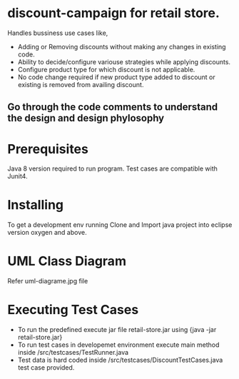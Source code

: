 # discount-campaign for retail store.
Handles bussiness use cases like,
- Adding or Removing discounts without making any changes in existing code.
- Ability to decide/configure variouse strategies while applying discounts.
- Configure product type for which discount is not applicable.
- No code change required if new product type added to discount or existing is removed from availing discount.

## Go through the code comments to understand the design and design phylosophy

# Prerequisites
Java 8 version required to run program.
Test cases are compatible with Junit4.

# Installing
To get a development env running
Clone and Import java project into eclipse version oxygen and above.

# UML Class Diagram
Refer uml-diagrame.jpg file

# Executing Test Cases
- To run the predefined execute jar file retail-store.jar using {java -jar retail-store.jar}
- To run test cases in developemet environment execute main method inside /src/testcases/TestRunner.java
- Test data is hard coded inside /src/testcases/DiscountTestCases.java test case provided.


